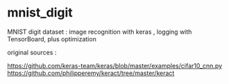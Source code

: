 # mnist_digit
MNIST digit dataset : image recognition with keras , logging with TensorBoard, plus optimization

original sources :

https://github.com/keras-team/keras/blob/master/examples/cifar10_cnn.py
https://github.com/philipperemy/keract/tree/master/keract
